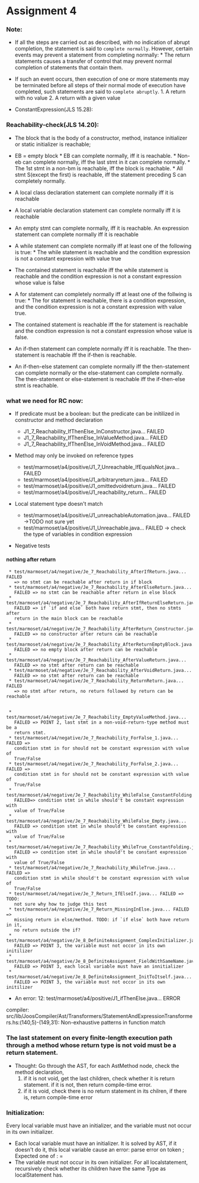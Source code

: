 Assignment 4
============

### Note:
* If all the steps are carried out as described, with no indication of abrupt
  completion, the statement is said to `complete normally`. However, certain
  events may prevent a statement from completing normally:
		* The return statements causes a transfer of control that may prevent
          normal completion of statements that contain them.

* If such an event occurs, then execution of one or more statements may be
  terminated before all steps of their normal mode of execution have completed,
  such statements are said to `complete abruptly`.
		1. A return with no value
        2. A return with a given value

* ConstantExpression(JLS 15.28):



### Reachability-check(JLS 14.20):
* The block that is the body of a constructor, method, instance initializer or
  static initializer is reachable;

* EB = empty block
		* EB can complete normally, iff it is reachable.
		* Non-eb can complete normally, iff the last stmt in it can complete
          normally.
		* The 1st stmt in a non-bm is reachable, iff the block is reachable.
		* All stmt S(except the first) is reachable, iff the statement preceding
          S can completely normally.

* A local class declaration statement can complete normally iff it is reachable

* A local variable declaration statement can complete normally iff it is
  reachable

* An empty stmt can complete normally, iff it is reachable. An expression
  statement can complete normally iff it is reachable

* A while statement can complete normally iff at least one of the following is true:
        * The while statement is reachable and the condition expression is not a constant expression with value true
* The contained statement is reachable iff the while statement is reachable and the condition expression is not a constant expression whose value is false

* A for statement can completely normally iff at least one of the follwing is true:
		* The for statement is reachable, there is a condition expression, and the condition expression is not a constant expression with value true.
* The contained statement is reachable iff the for statement is reachable and the condtion expression is not a constant expression whose value is false.

* An if-then statement can complete normally iff it is reachable. The then-statement is reachable iff the if-then is reachable.

* An if-then-else statement can complete normally iff the then-statement can complete normally or the else-statement can complete normally. The then-statement or else-statement is reachable iff the if-then-else stmt is reachable.

### what we need for RC now:
* If predicate must be a boolean: but the predicate can be initilized in
  constructor and method declaration
     * J1_7_Reachability_IfThenElse_InConstructor.java... FAILED
     * J1_7_Reachability_IfThenElse_InValueMethod.java... FAILED
     * J1_7_Reachability_IfThenElse_InVoidMethod.java... FAILED

* Method may only be invoked on reference types
     * test/marmoset/a4/positive/J1_7_Unreachable_IfEqualsNot.java... FAILED
     * test/marmoset/a4/positive/J1_arbitraryreturn.java... FAILED
     * test/marmoset/a4/positive/J1_omittedvoidreturn.java... FAILED
     * test/marmoset/a4/positive/J1_reachability_return... FAILED

* Local statement type doesn't match
     * test/marmoset/a4/positive/J1_unreachableAutomation.java... FAILED ->TODO
       not sure yet
     * test/marmoset/a4/positive/J1_Unreachable.java... FAILED -> check the type
       of variables in condition expression

* Negative tests
#### nothing after return
     * test/marmoset/a4/negative/Je_7_Reachability_AfterIfReturn.java... FAILED
       => no stmt can be reachable after return in if block
     * test/marmoset/a4/negative/Je_7_Reachability_AfterElseReturn.java...
       FAILED => no stmt can be reachable after return in else block
     * test/marmoset/a4/negative/Je_7_Reachability_AfterIfReturnElseReturn.java...
       FAILED => if `if and else` both have return stmt, then no stmts after
       return in the main block can be reachable
     * test/marmoset/a4/negative/Je_7_Reachability_AfterReturn_Constructor.java...
       FAILED => no constructor after return can be reachable
     * test/marmoset/a4/negative/Je_7_Reachability_AfterReturnEmptyBlock.java...
       FAILED => no empty block after return can be reachable
     * test/marmoset/a4/negative/Je_7_Reachability_AfterValueReturn.java...
       FAILED => no stmt after return can be reachable
     * test/marmoset/a4/negative/Je_7_Reachability_AfterVoidReturn.java...
       FAILED => no stmt after return can be reachable
     * test/marmoset/a4/negative/Je_7_Reachability_ReturnReturn.java... FAILED
       => no stmt after return, no return followed by return can be reachable


     * test/marmoset/a4/negative/Je_7_Reachability_EmptyValueMethod.java...
       FAILED => POINT 2, last stmt in a non-void-return-type method must be a
       return stmt.
     * test/marmoset/a4/negative/Je_7_Reachability_ForFalse_1.java... FAILED =>
       condition stmt in for should not be constant expression with value of
       True/False
     * test/marmoset/a4/negative/Je_7_Reachability_ForFalse_2.java... FAILED =>
       condition stmt in for should not be constant expression with value of
       True/False
     * test/marmoset/a4/negative/Je_7_Reachability_WhileFalse_ConstantFolding.java...
       FAILED=> condition stmt in while should't be constant expression with
       value of True/False
     * test/marmoset/a4/negative/Je_7_Reachability_WhileFalse_Empty.java...
       FAILED => condition stmt in while should't be constant expression with
       value of True/False
     * test/marmoset/a4/negative/Je_7_Reachability_WhileTrue_ConstantFolding.java...
       FAILED => condition stmt in while should't be constant expression with
       value of True/False
     * test/marmoset/a4/negative/Je_7_Reachability_WhileTrue.java... FAILED =>
       condition stmt in while should't be constant expression with value of
       True/False
     * test/marmoset/a4/negative/Je_7_Return_IfElseIf.java... FAILED => TODO:
       not sure why how to judge this test
     * test/marmoset/a4/negative/Je_7_Return_MissingInElse.java... FAILED =>
       missing return in else/method. TODO: if `if else` both have return in it,
       no return outside the if?
     * test/marmoset/a4/negative/Je_8_DefiniteAssignment_ComplexInitializer.java...
       FAILED => POINT 3, the variable must not occor in its own initilizer
     * test/marmoset/a4/negative/Je_8_DefiniteAssignment_FieldWithSameName.java...
       FAILED => POINT 3, each local variable must have an innitializer
     * test/marmoset/a4/negative/Je_8_DefiniteAssignment_InitToItself.java...
       FAILED => POINT 3, the variable must not occor in its own initilizer

* An error: 12: test/marmoset/a4/positive/J1_ifThenElse.java... ERROR

compiler:
src/lib/JoosCompiler/Ast/Transformers/StatementAndExpressionTransformers.hs:(140,5)-(149,31):
Non-exhaustive patterns in function match


### The last statement on every finite-length execution path through a method whose return type is not void must be a return statement.
 * Thought: Go through the AST, for each AstMethod node, check the method
   declaration,
    1. if it is not void, get the last children, check whether it is return
       statement. if it is not, then return compile-time error.
    2. if it is void, check there is no return statement in its chilren, if
       there is, return compile-time error


### Initialization:
Every local variable must have an initializer, and the variable must not occur
in its own initializer.
* Each local variable must have an initializer. It is solved by AST, if it
  doesn't do it, this local variable cause an error: parse error on token ;
  Expected one of : =
* The variable must not occur in its own initializer. For all localstatement,
  recursively check whether its children have the same Type as localStatement
  has.
